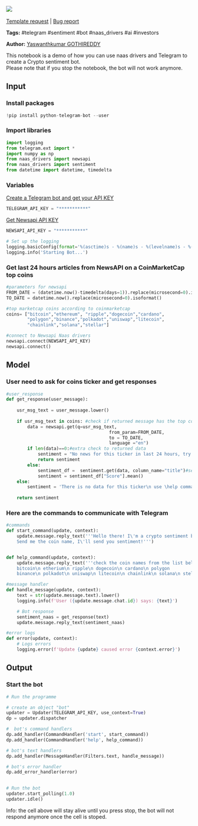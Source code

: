 <a href="https://app.naas.ai/user-redirect/naas/downloader?url=https://raw.githubusercontent.com/jupyter-naas/awesome-notebooks/master/Telegram/Telegram_Create_crypto_sentiment_bot.ipynb" target="_parent"><img src="https://naasai-public.s3.eu-west-3.amazonaws.com/open_in_naas.svg"/></a><br><br><a href="https://github.com/jupyter-naas/awesome-notebooks/issues/new?assignees=&labels=&template=template-request.md&title=Tool+-+Action+of+the+notebook+">Template request</a> | <a href="https://github.com/jupyter-naas/awesome-notebooks/issues/new?assignees=&labels=bug&template=bug_report.md&title=Telegram+-+Create+crypto+sentiment+bot:+Error+short+description">Bug report</a>

**Tags:** #telegram #sentiment #bot #naas_drivers #ai #investors

**Author:** [Yaswanthkumar GOTHIREDDY](https://www.linkedin.com/in/yaswanthkumargothireddy/)

This notebook is a demo of how you can use naas drivers and Telegram to create a Crypto sentiment bot. <br>
Please note that if you stop the notebook, the bot will not work anymore.

## Input

### Install packages


```python
!pip install python-telegram-bot --user
```

### Import libraries


```python
import logging
from telegram.ext import *
import numpy as np
from naas_drivers import newsapi
from naas_drivers import sentiment
from datetime import datetime, timedelta
```

### Variables

[Create a Telegram bot and get your API KEY](https://core.telegram.org/bots#6-botfather)


```python
TELEGRAM_API_KEY = "***********"
```

[Get Newsapi API KEY](https://newsapi.org/)


```python
NEWSAPI_API_KEY = "***********"
```


```python
# Set up the logging
logging.basicConfig(format='%(asctime)s - %(name)s - %(levelname)s - %(message)s', level=logging.INFO)
logging.info('Starting Bot...')
```

### Get last 24 hours articles from NewsAPI on a CoinMarketCap top coins


```python
#parameters for newsapi
FROM_DATE = (datetime.now()-timedelta(days=1)).replace(microsecond=0).isoformat()
TO_DATE = datetime.now().replace(microsecond=0).isoformat()

#top marketcap coins according to coinmarketcap
coins= ["bitcoin","ethereum", "ripple","dogecoin","cardano", 
        "polygon","binance","polkadot","uniswap","litecoin",
        "chainlink","solana","stellar"]

#connect to Newsapi Naas drivers
newsapi.connect(NEWSAPI_API_KEY)
newsapi.connect()
```

## Model

### User need to ask for coins ticker and get responses


```python
#user_response
def get_response(user_message):
    
    usr_msg_text = user_message.lower()
    
    if usr_msg_text in coins: #check if returned message has the top coins 
        data = newsapi.get(q=usr_msg_text,
                                       from_param=FROM_DATE,
                                       to = TO_DATE,
                                       language ="en")
        if len(data)==0:#extra check to returned data
            sentiment = "No news for this ticker in last 24 hours, try another"
            return sentiment
        else:
            sentiment_df =  sentiment.get(data, column_name="title")#sentiment calculation
            sentiment = sentiment_df["Score"].mean()
    else:
        sentiment = 'There is no data for this ticker\n use \help command'
    
    return sentiment
```

### Here are the commands to communicate with Telegram


```python
#commands
def start_command(update, context):
    update.message.reply_text('''Hello there! I\'m a crypto sentiment bot.
    Send me the coin name, I\'ll send you sentiment!''')


def help_command(update, context):
    update.message.reply_text('''check the coin names from the list below!
    bitcoin\n etherium\n ripple\n dogecoin\n cardano\n polygon
    binance\n polkadot\n uniswap\n litecoin\n chainlink\n solana\n stellar''')

#message handler
def handle_message(update, context):
    text = str(update.message.text).lower()
    logging.info(f'User ({update.message.chat.id}) says: {text}')

    # Bot response
    sentiment_naas = get_response(text)
    update.message.reply_text(sentiment_naas)

#error logs
def error(update, context):
    # Logs errors
    logging.error(f'Update {update} caused error {context.error}')
```

## Output

### Start the bot


```python
# Run the programme

# create an object "bot"
updater = Updater(TELEGRAM_API_KEY, use_context=True)
dp = updater.dispatcher

#  bot's command handlers
dp.add_handler(CommandHandler('start', start_command))
dp.add_handler(CommandHandler('help', help_command))

# bot's text handlers 
dp.add_handler(MessageHandler(Filters.text, handle_message))

# bot's error handler
dp.add_error_handler(error)

    
# Run the bot
updater.start_polling(1.0)
updater.idle()
```

Info: the cell above will stay alive until you press stop, the bot will not respond anymore once the cell is stoped.
